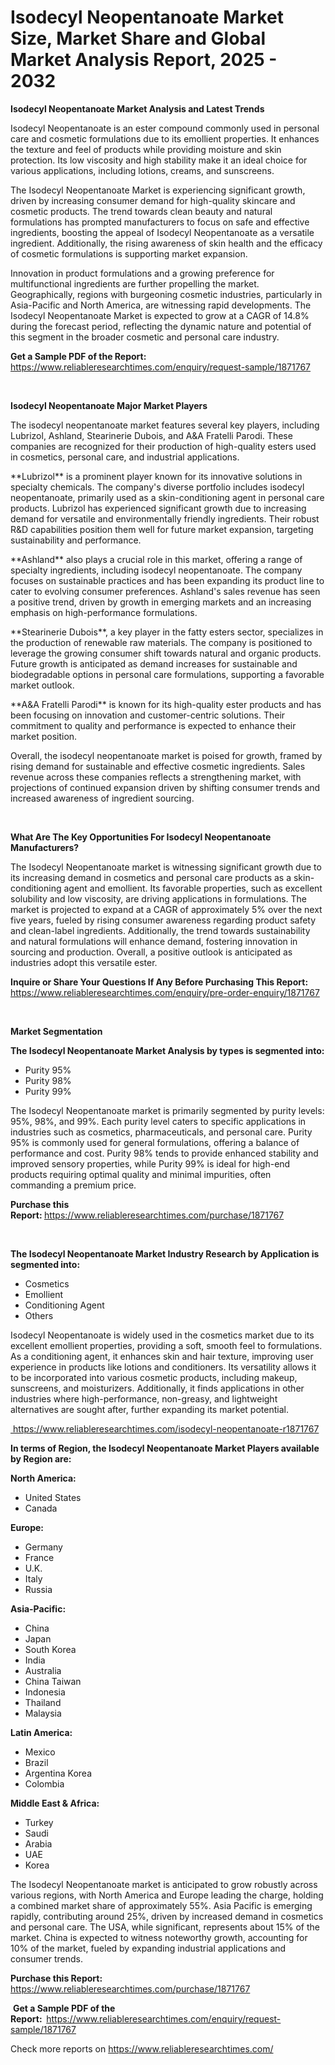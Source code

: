 <p><h1>Isodecyl Neopentanoate Market Size, Market Share and Global Market Analysis Report, 2025 - 2032</h1></p><p><strong>Isodecyl Neopentanoate Market Analysis and Latest Trends</strong></p>
<p><p>Isodecyl Neopentanoate is an ester compound commonly used in personal care and cosmetic formulations due to its emollient properties. It enhances the texture and feel of products while providing moisture and skin protection. Its low viscosity and high stability make it an ideal choice for various applications, including lotions, creams, and sunscreens.</p><p>The Isodecyl Neopentanoate Market is experiencing significant growth, driven by increasing consumer demand for high-quality skincare and cosmetic products. The trend towards clean beauty and natural formulations has prompted manufacturers to focus on safe and effective ingredients, boosting the appeal of Isodecyl Neopentanoate as a versatile ingredient. Additionally, the rising awareness of skin health and the efficacy of cosmetic formulations is supporting market expansion.</p><p>Innovation in product formulations and a growing preference for multifunctional ingredients are further propelling the market. Geographically, regions with burgeoning cosmetic industries, particularly in Asia-Pacific and North America, are witnessing rapid developments. The Isodecyl Neopentanoate Market is expected to grow at a CAGR of 14.8% during the forecast period, reflecting the dynamic nature and potential of this segment in the broader cosmetic and personal care industry.</p></p>
<p><strong>Get a Sample PDF of the Report:&nbsp;</strong> <a href="https://www.reliableresearchtimes.com/enquiry/request-sample/1871767?utm_campaign=3518&utm_medium=2&utm_source=Github&utm_content=ia&utm_term=31032025&utm_id=isodecyl-neopentanoate">https://www.reliableresearchtimes.com/enquiry/request-sample/1871767</a></p>
<p>&nbsp;</p>
<p><strong>Isodecyl Neopentanoate Major Market Players</strong></p>
<p><p>The isodecyl neopentanoate market features several key players, including Lubrizol, Ashland, Stearinerie Dubois, and A&A Fratelli Parodi. These companies are recognized for their production of high-quality esters used in cosmetics, personal care, and industrial applications.</p><p>**Lubrizol** is a prominent player known for its innovative solutions in specialty chemicals. The company's diverse portfolio includes isodecyl neopentanoate, primarily used as a skin-conditioning agent in personal care products. Lubrizol has experienced significant growth due to increasing demand for versatile and environmentally friendly ingredients. Their robust R&D capabilities position them well for future market expansion, targeting sustainability and performance.</p><p>**Ashland** also plays a crucial role in this market, offering a range of specialty ingredients, including isodecyl neopentanoate. The company focuses on sustainable practices and has been expanding its product line to cater to evolving consumer preferences. Ashland's sales revenue has seen a positive trend, driven by growth in emerging markets and an increasing emphasis on high-performance formulations.</p><p>**Stearinerie Dubois**, a key player in the fatty esters sector, specializes in the production of renewable raw materials. The company is positioned to leverage the growing consumer shift towards natural and organic products. Future growth is anticipated as demand increases for sustainable and biodegradable options in personal care formulations, supporting a favorable market outlook.</p><p>**A&A Fratelli Parodi** is known for its high-quality ester products and has been focusing on innovation and customer-centric solutions. Their commitment to quality and performance is expected to enhance their market position.</p><p>Overall, the isodecyl neopentanoate market is poised for growth, framed by rising demand for sustainable and effective cosmetic ingredients. Sales revenue across these companies reflects a strengthening market, with projections of continued expansion driven by shifting consumer trends and increased awareness of ingredient sourcing.</p></p>
<p>&nbsp;</p>
<p><strong>What Are The Key Opportunities For Isodecyl Neopentanoate Manufacturers?</strong></p>
<p><p>The Isodecyl Neopentanoate market is witnessing significant growth due to its increasing demand in cosmetics and personal care products as a skin-conditioning agent and emollient. Its favorable properties, such as excellent solubility and low viscosity, are driving applications in formulations. The market is projected to expand at a CAGR of approximately 5% over the next five years, fueled by rising consumer awareness regarding product safety and clean-label ingredients. Additionally, the trend towards sustainability and natural formulations will enhance demand, fostering innovation in sourcing and production. Overall, a positive outlook is anticipated as industries adopt this versatile ester.</p></p>
<p><strong>Inquire or Share Your Questions If Any Before Purchasing This Report:</strong> <a href="https://www.reliableresearchtimes.com/enquiry/pre-order-enquiry/1871767?utm_campaign=3518&utm_medium=2&utm_source=Github&utm_content=ia&utm_term=31032025&utm_id=isodecyl-neopentanoate">https://www.reliableresearchtimes.com/enquiry/pre-order-enquiry/1871767</a></p>
<p>&nbsp;</p>
<p><strong>Market Segmentation</strong></p>
<p><strong>The Isodecyl Neopentanoate Market Analysis by types is segmented into:</strong></p>
<p><ul><li>Purity 95%</li><li>Purity 98%</li><li>Purity 99%</li></ul></p>
<p><p>The Isodecyl Neopentanoate market is primarily segmented by purity levels: 95%, 98%, and 99%. Each purity level caters to specific applications in industries such as cosmetics, pharmaceuticals, and personal care. Purity 95% is commonly used for general formulations, offering a balance of performance and cost. Purity 98% tends to provide enhanced stability and improved sensory properties, while Purity 99% is ideal for high-end products requiring optimal quality and minimal impurities, often commanding a premium price.</p></p>
<p><strong>Purchase this Report:&nbsp;</strong><a href="https://www.reliableresearchtimes.com/purchase/1871767?utm_campaign=3518&utm_medium=2&utm_source=Github&utm_content=ia&utm_term=31032025&utm_id=isodecyl-neopentanoate">https://www.reliableresearchtimes.com/purchase/1871767</a></p>
<p>&nbsp;</p>
<p><strong>The Isodecyl Neopentanoate Market Industry Research by Application is segmented into:</strong></p>
<p><ul><li>Cosmetics</li><li>Emollient</li><li>Conditioning Agent</li><li>Others</li></ul></p>
<p><p>Isodecyl Neopentanoate is widely used in the cosmetics market due to its excellent emollient properties, providing a soft, smooth feel to formulations. As a conditioning agent, it enhances skin and hair texture, improving user experience in products like lotions and conditioners. Its versatility allows it to be incorporated into various cosmetic products, including makeup, sunscreens, and moisturizers. Additionally, it finds applications in other industries where high-performance, non-greasy, and lightweight alternatives are sought after, further expanding its market potential.</p></p>
<p><a href="https://www.reliableresearchtimes.com/isodecyl-neopentanoate-r1871767?utm_campaign=3518&utm_medium=2&utm_source=Github&utm_content=ia&utm_term=31032025&utm_id=isodecyl-neopentanoate">&nbsp;https://www.reliableresearchtimes.com/isodecyl-neopentanoate-r1871767</a></p>
<p><strong>In terms of Region, the Isodecyl Neopentanoate Market Players available by Region are:</strong></p>
<p>
    <p> <strong> North America: </strong>
        <ul>
            <li>United States</li>
            <li>Canada</li>
        </ul>
        </p> 
    <p> <strong> Europe: </strong>
        <ul>
            <li>Germany</li>
            <li>France</li>
            <li>U.K.</li>
            <li>Italy</li>
            <li>Russia</li>
        </ul>
        </p> 
    <p> <strong> Asia-Pacific: </strong>
        <ul>
            <li>China</li>
            <li>Japan</li>
            <li>South Korea</li>
            <li>India</li>
            <li>Australia</li>
            <li>China Taiwan</li>
            <li>Indonesia</li>
            <li>Thailand</li>
            <li>Malaysia</li>
        </ul>
        </p> 
    <p> <strong> Latin America: </strong>
        <ul>
            <li>Mexico</li>
            <li>Brazil</li>
            <li>Argentina Korea</li>
            <li>Colombia</li>
        </ul>
        </p> 
    <p> <strong> Middle East & Africa: </strong>
        <ul>
            <li>Turkey</li>
            <li>Saudi</li>
            <li>Arabia</li>
            <li>UAE</li>
            <li>Korea</li>
        </ul>
    </p>
    </p>
<p><p>The Isodecyl Neopentanoate market is anticipated to grow robustly across various regions, with North America and Europe leading the charge, holding a combined market share of approximately 55%. Asia Pacific is emerging rapidly, contributing around 25%, driven by increased demand in cosmetics and personal care. The USA, while significant, represents about 15% of the market. China is expected to witness noteworthy growth, accounting for 10% of the market, fueled by expanding industrial applications and consumer trends.</p></p>
<p><strong>Purchase this Report: </strong><a href="https://www.reliableresearchtimes.com/purchase/1871767?utm_campaign=3518&utm_medium=2&utm_source=Github&utm_content=ia&utm_term=31032025&utm_id=isodecyl-neopentanoate">https://www.reliableresearchtimes.com/purchase/1871767</a></p>
<p>&nbsp;<strong>Get a Sample PDF of the Report:&nbsp;&nbsp;</strong><a href="https://www.reliableresearchtimes.com/enquiry/request-sample/1871767?utm_campaign=3518&utm_medium=2&utm_source=Github&utm_content=ia&utm_term=31032025&utm_id=isodecyl-neopentanoate">https://www.reliableresearchtimes.com/enquiry/request-sample/1871767</a></p>
<p><strong></strong></p>
<p>Check more reports on <a href="https://www.reliableresearchtimes.com/?utm_campaign=3518&utm_medium=2&utm_source=Github&utm_content=ia&utm_term=31032025&utm_id=isodecyl-neopentanoate">https://www.reliableresearchtimes.com/</a></p>